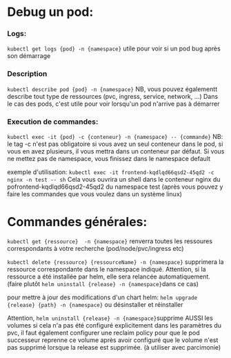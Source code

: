 # Debug un pod:
### Logs:
`kubectl get logs {pod} -n {namespace}`
utile pour voir si un pod bug après son démarrage
### Description
`kubectl describe pod {pod} -n {namespace}`
NB, vous pouvez égalementt describe tout type de ressources (pvc, ingress, service, network, ...)
Dans le cas des pods, c'est utile pour voir lorsqu'un pod n'arrive pas à démarrer

### Execution de commandes:
`kubectl exec -it {pod} -c {conteneur} -n {namespace} -- {commande}`
NB: le tag -c n'est pas obligatoire si vous avez un seul conteneur dans le pod, si vous en avez plusieurs, il vous mettra dans un conteneur par défaut. Si vous ne mettez pas de namespace, vous finissez dans le namespace default

exemple d'utilisation:
`kubectl exec -it frontend-kqdlqd66qsd2-45qd2 -c nginx -n test -- sh`
Cela vous ouvrira un shell dans le conteneur nginx du pofrontend-kqdlqd66qsd2-45qd2 du namespace test (après vous pouvez y faire les commandes que vous voulez dans un système linux)

# Commandes générales:
`kubectl get {ressource}  -n {namespace}` renverra toutes les ressoures correspondants à votre recherche (pod/node/pvc/ingress etc)

`kubectl delete {ressource} {ressourceName} -n {namespace}`
supprimera la ressource correspondante dans le namespace indiqué.
Attention, si la ressource a été installée par helm, elle sera relancée automatiquement. (faire plutôt `helm uninstall {release} -n {namespace}`dans ce cas)

pour mettre à jour des modifications d'un chart helm:
`helm upgrade {release} {path} -n {namespace}`
ou désinstaller et réinstaller

Attention, `helm uninstall {release} -n {namespace}`supprime AUSSI les volumes si cela n'a pas été configuré explicitement dans les paramètres du pvc, il faut également configurer une reclaim policy pour que le pod successeur reprenne ce volume après avoir configuré que le volume n'est pas supprimé lorsque la release est supprimée.
(à utiliser avec parcimonie)
